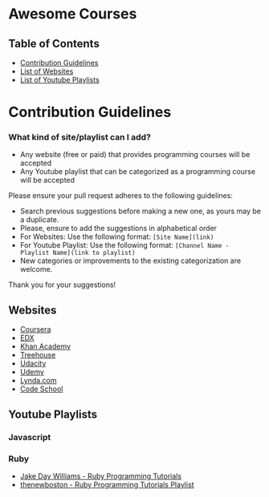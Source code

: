 # Awesome Courses

## Table of Contents

- [Contribution Guidelines](#contribution-guidelines)
- [List of Websites](#websites)
- [List of Youtube Playlists](#youtube-playlists)
# Contribution Guidelines

### What kind of site/playlist can I add?

- Any website (free or paid) that provides programming courses will be accepted
- Any Youtube playlist that can be categorized as a programming course will be accepted

Please ensure your pull request adheres to the following guidelines:

- Search previous suggestions before making a new one, as yours may be a duplicate.
- Please, ensure to add the suggestions in alphabetical order
- For Websites: Use the following format: `[Site Name](link)`
- For Youtube Playlist: Use the following format: `[Channel Name - Playlist Name](link to playlist)`
- New categories or improvements to the existing categorization are welcome.




Thank you for your suggestions!

## Websites

* [Coursera](https://www.coursera.org/)
* [EDX](https://www.edx.org/)
* [Khan Academy](https://www.khanacademy.org/)
* [Treehouse](https://teamtreehouse.com/)
* [Udacity](https://www.udacity.com/)
* [Udemy](https://www.udemy.com)
* [Lynda.com](https://www.lynda.com/)
* [Code School](https://www.codeschool.com/)



## Youtube Playlists
### Javascript
### Ruby

* [Jake Day Williams - Ruby Programming Tutorials](https://www.youtube.com/playlist?list=PLMK2xMz5H5Zv8eC8b4K6tMaE1-Z9FgSOp)
* [thenewboston - Ruby Programming Tutorials Playlist](https://www.youtube.com/playlist?list=PL1512BD72E7C9FFCA)
